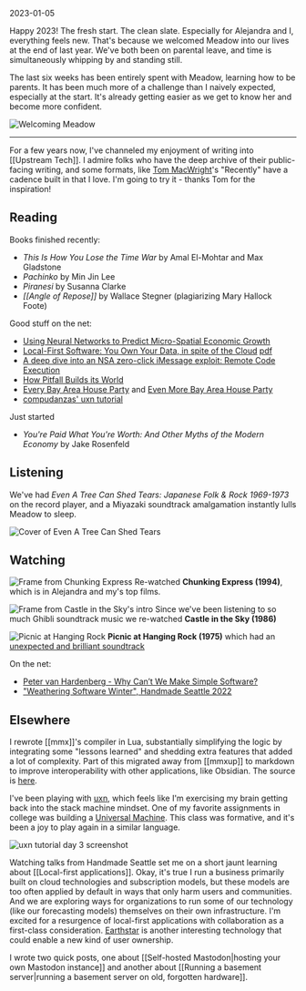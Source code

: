 2023-01-05

Happy 2023! The fresh start. The clean slate. Especially for Alejandra and I, everything feels new. That's because we welcomed Meadow into our lives at the end of last year. We've both been on parental leave, and time is simultaneously whipping by and standing still.

The last six weeks has been entirely spent with Meadow, learning how to be parents. It has been much more of a challenge than I naively expected, especially at the start. It's already getting easier as we get to know her and become more confident.

![Welcoming Meadow](img/meadow.png)

--- 

For a few years now, I've channeled my enjoyment of writing into [[Upstream Tech]]. I admire folks who have the deep archive of their public-facing writing, and some formats, like [Tom MacWright](https://macwright.com/)'s "Recently" have a cadence built in that I love. I'm going to try it - thanks Tom for the inspiration!

## Reading

Books finished recently:

- _This Is How You Lose the Time War_ by Amal El-Mohtar and Max Gladstone
- _Pachinko_ by Min Jin Lee
- _Piranesi_ by Susanna Clarke
- _[[Angle of Repose]]_ by Wallace Stegner (plagiarizing Mary Hallock Foote)

Good stuff on the net:

- [Using Neural Networks to Predict Micro-Spatial Economic Growth](https://www.nber.org/papers/w29569)
- [Local-First Software: You Own Your Data, in spite of the Cloud](https://www.inkandswitch.com/local-first/) [pdf](https://www.inkandswitch.com/local-first/static/local-first.pdf)
- [A deep dive into an NSA zero-click iMessage exploit: Remote Code Execution](https://googleprojectzero.blogspot.com/2021/12/a-deep-dive-into-nso-zero-click.html)
- [How Pitfall Builds its World](https://evoniuk.github.io/posts/pitfall.html)
- [Every Bay Area House Party](https://astralcodexten.substack.com/p/every-bay-area-house-party) and [Even More Bay Area House Party](https://astralcodexten.substack.com/p/even-more-bay-area-house-party)
- [compudanzas' uxn tutorial](https://compudanzas.net/uxn_tutorial.html)

Just started 

- *You're Paid What You're Worth: And Other Myths of the Modern Economy* by Jake Rosenfeld

## Listening

We've had _Even A Tree Can Shed Tears: Japanese Folk & Rock 1969-1973_ on the record player, and a Miyazaki soundtrack amalgamation instantly lulls Meadow to sleep.

![Cover of Even A Tree Can Shed Tears](img/lita-japan-series2.jpeg)

## Watching

![Frame from Chunking Express](img/chunking-express.jpeg)
Re-watched **Chunking Express (1994)**, which is in Alejandra and my's top films.

![Frame from Castle in the Sky's intro](img/castle-in-the-sky.jpeg)
Since we've been listening to so much Ghibli soundtrack music we re-watched **Castle in the Sky (1986)**

![Picnic at Hanging Rock](img/picnic-at-hanging-rock.jpg)
**Picnic at Hanging Rock (1975)** which had an [unexpected and brilliant soundtrack](https://www.youtube.com/watch?v=_guHfwfIIO4)

On the net:

- [Peter van Hardenberg - Why Can’t We Make Simple Software?](https://vimeo.com/780013486)
- ["Weathering Software Winter", Handmade Seattle 2022](https://www.youtube.com/watch?v=9TJuOwy4aGA)

## Elsewhere

I rewrote [[mmx]]'s compiler in Lua, substantially simplifying the logic by integrating some "lessons learned" and shedding extra features that added a lot of complexity. Part of this migrated away from [[mmxup]] to markdown to improve interoperability with other applications, like Obsidian. The source is [here](https://github.com/mrshll/mmx).

I've been playing with [uxn](https://wiki.xxiivv.com/site/uxn.html), which feels like I'm exercising my brain getting back into the stack machine mindset. One of my favorite assignments in college was building a [Universal Machine](https://www.cs.tufts.edu/comp/40-2011f/notes.html#toc100). This class was formative, and it's been a joy to play again in a similar language.

![uxn tutorial day 3 screenshot](img/screenshot_uxn-draw-with-keyboard.png)

Watching talks from Handmade Seattle set me on a short jaunt learning about [[Local-first applications]]. Okay, it's true I run a business primarily built on cloud technologies and subscription models, but these models are too often applied by default in ways that only harm users and communities. And we are exploring ways for organizations to run some of our technology (like our forecasting models) themselves on their own infrastructure. I'm excited for a resurgence of local-first applications with collaboration as a first-class consideration. [Earthstar](https://earthstar-project.org/) is another interesting technology that could enable a new kind of user ownership.

I wrote two quick posts, one about [[Self-hosted Mastodon|hosting your own Mastodon instance]] and another about [[Running a basement server|running a basement server on old, forgotten hardware]].
